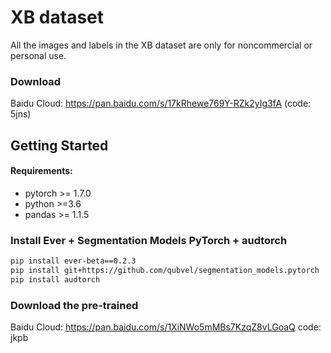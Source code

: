 # XB dataset
All the images and labels in the XB dataset are only for noncommercial or personal use.

### Download

Baidu Cloud: https://pan.baidu.com/s/17kRhewe769Y-RZk2yIg3fA (code: 5jns)

## Getting Started

#### Requirements:

- pytorch >= 1.7.0
- python >=3.6
- pandas >= 1.1.5

### Install Ever + Segmentation Models PyTorch + audtorch

```bash
pip install ever-beta==0.2.3
pip install git+https://github.com/qubvel/segmentation_models.pytorch
pip install audtorch
```

### Download the pre-trained 

Baidu Cloud:  https://pan.baidu.com/s/1XiNWo5mMBs7KzqZ8vLGoaQ code: jkpb
